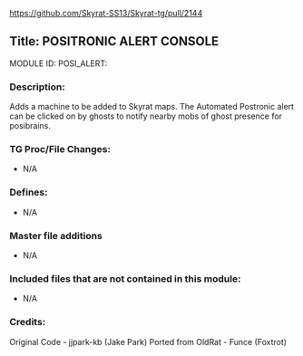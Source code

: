 https://github.com/Skyrat-SS13/Skyrat-tg/pull/2144<!--PR Number-->

## Title: POSITRONIC ALERT CONSOLE

MODULE ID: POSI_ALERT: <!-- uppercase, underscore_connected name of your module, that you use to mark files-->

### Description:

Adds a machine to be added to Skyrat maps. The Automated Postronic alert can be clicked on by ghosts to notify nearby mobs of ghost presence for posibrains.

<!-- Here, try to describe what your PR does, what features it provides and any other directly useful information -->

### TG Proc/File Changes:

-   N/A
<!-- If you had to edit, or append to any core procs in the process of making this PR, list them here. APPEND: Also, please include any files that you've changed. .DM files that is. -->

### Defines:

-   N/A
<!-- If you needed to add any defines, mention the files you added those defines in -->

### Master file additions

-   N/A
<!-- Any master file changes you've made to existing master files or if you've added a new master file. Please mark either as #NEW or #CHANGE -->

### Included files that are not contained in this module:

-   N/A
<!-- Likewise, be it a non-modular file or a modular one that's not contained within the folder belonging to this specific module, it should be mentioned here -->

### Credits:

Original Code - jjpark-kb (Jake Park)
Ported from OldRat - Funce (Foxtrot)

<!-- Here go the credits to you, dear coder, and in case of collaborative work or ports, credits to the original source of the code -->
